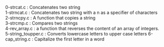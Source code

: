 0-strcat.c : Concatenates two string <br/>
1-strncat.c : Concatenates two string with a n as a specifier of characters <br/>
2-strncpy.c : A function that copies a string <br/>
3-strcmp.c : Compares two strings <br/>
4-rev_array.c : a function that reverses the content of an array of integers. <br/>
5-string_toupper.c : Converts lowercase letters to upper case letters
6-cap_string.c : Capitalize the first letter in a word
